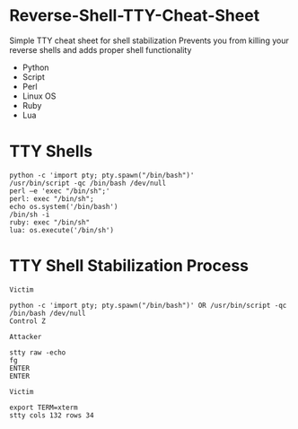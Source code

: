 # Reverse-Shell-TTY-Cheat-Sheet
Simple TTY cheat sheet for shell stabilization
Prevents you from killing your reverse shells and adds proper shell functionality

- Python
- Script
- Perl
- Linux OS 
- Ruby
- Lua

# TTY Shells

```
python -c 'import pty; pty.spawn("/bin/bash")'
/usr/bin/script -qc /bin/bash /dev/null
perl —e 'exec "/bin/sh";'
perl: exec "/bin/sh";
echo os.system('/bin/bash')
/bin/sh -i
ruby: exec "/bin/sh"
lua: os.execute('/bin/sh')

```
# TTY Shell Stabilization Process

```
Victim

python -c 'import pty; pty.spawn("/bin/bash")' OR /usr/bin/script -qc /bin/bash /dev/null
Control Z

Attacker 

stty raw -echo
fg
ENTER
ENTER

Victim

export TERM=xterm
stty cols 132 rows 34
```
